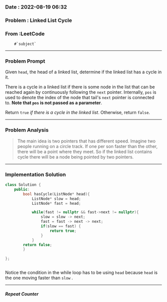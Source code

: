 ### Date :  2022-08-19 06:32

### Problem :  Linked List Cycle


### From :LeetCode
		#`subject`
---
### Problem Prompt
Given `head`, the head of a linked list, determine if the linked list has a cycle in it.

There is a cycle in a linked list if there is some node in the list that can be reached again by continuously following the `next` pointer. Internally, `pos` is used to denote the index of the node that tail's `next` pointer is connected to. **Note that `pos` is not passed as a parameter**.

Return `true` _if there is a cycle in the linked list_. Otherwise, return `false`.



---
### Problem Analysis
> The main idea is two pointers that has different speed. Imagine two people running on a circle track. If one per son faster than the other, there will be a point where they meet. So if the linked list contains cycle there will be a node being pointed by two pointers.

---
### Implementation Solution
```cpp
class Solution {
	public:
		bool hasCycle(ListNode* head){
			ListNode* slow = head;
			ListNode* fast = head;

			while(fast != nullptr && fast->next != nullptr){
				slow = slow -> next;
				fast = fast -> next -> next;
				if(slow == fast) {
					return true;
				}
			}
		return false;
		}
			
};



```
Notice the condition in the while loop has to be using `head`  because `head` is the one moving  faster than `slow` .

---
##### Repeat Counter
